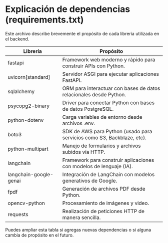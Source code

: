 # Explicación de dependencias (requirements.txt)

Este archivo describe brevemente el propósito de cada librería utilizada en el backend.

| Librería                | Propósito                                                                 |
|-------------------------|--------------------------------------------------------------------------|
| fastapi                 | Framework web moderno y rápido para construir APIs con Python.            |
| uvicorn[standard]       | Servidor ASGI para ejecutar aplicaciones FastAPI.                         |
| sqlalchemy              | ORM para interactuar con bases de datos relacionales desde Python.        |
| psycopg2-binary         | Driver para conectar Python con bases de datos PostgreSQL.                |
| python-dotenv           | Carga variables de entorno desde archivos .env.                           |
| boto3                   | SDK de AWS para Python (usado para servicios como S3, Backblaze, etc).    |
| python-multipart        | Manejo de formularios y archivos subidos vía HTTP.                        |
| langchain               | Framework para construir aplicaciones con modelos de lenguaje (IA).        |
| langchain-google-genai  | Integración de LangChain con modelos generativos de Google.               |
| fpdf                    | Generación de archivos PDF desde Python.                                  |
| opencv-python           | Procesamiento de imágenes y video.                                        |
| requests                | Realización de peticiones HTTP de manera sencilla.                        |

Puedes ampliar esta tabla si agregas nuevas dependencias o si alguna cambia de propósito en el futuro. 